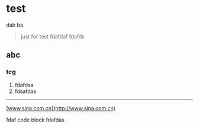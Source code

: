 test
====

dab ba
> just for test
> fdafdaf
> fdafds

## abc

### tcg


1. fdafdsa
1. fdsafdas


----

[www.sina.com.cn](http://www.sina.com.cn)

fdaf
    code block
    fdafdas

